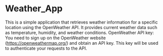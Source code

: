 # Weather_App
This is a simple application that retrieves weather information for a specific location using the OpenWeather API. It provides current weather data such as temperature, humidity, and weather conditions.
OpenWeather API key: You need to sign up on the OpenWeather website (https://openweathermap.org/) and obtain an API key. This key will be used to authenticate your requests to the API.

